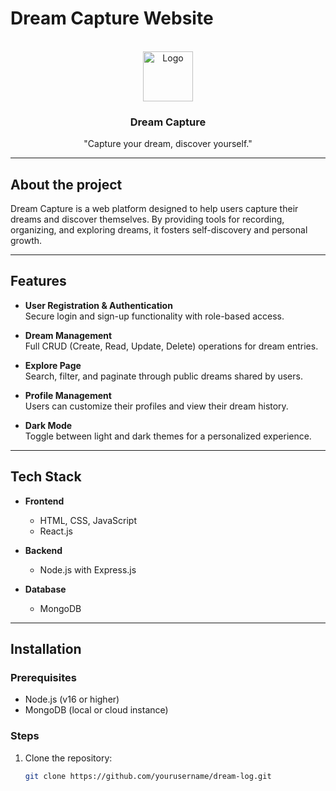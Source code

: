 # Dream Capture Website

<br />
<div align="center">
    <img src="Frontend/DreamCapture/src/assets" alt="Logo" width="80" height="80">
  <h3 align="center">Dream Capture</h3>
  <p align="center">
    "Capture your dream, discover yourself."
  </p>
</div>

---

## About the project

Dream Capture is a web platform designed to help users capture their dreams and discover themselves. By providing tools for recording, organizing, and exploring dreams, it fosters self-discovery and personal growth.

---

## Features

- **User Registration & Authentication**  
  Secure login and sign-up functionality with role-based access.

- **Dream Management**  
  Full CRUD (Create, Read, Update, Delete) operations for dream entries.

- **Explore Page**  
  Search, filter, and paginate through public dreams shared by users.

- **Profile Management**  
  Users can customize their profiles and view their dream history.

- **Dark Mode**  
  Toggle between light and dark themes for a personalized experience.

---

## Tech Stack

- **Frontend**  
  - HTML, CSS, JavaScript  
  - React.js  

- **Backend**  
  - Node.js with Express.js  

- **Database**  
  - MongoDB  

---

## Installation

### Prerequisites
- Node.js (v16 or higher)  
- MongoDB (local or cloud instance)

### Steps
1. Clone the repository:
   ```bash
   git clone https://github.com/yourusername/dream-log.git

